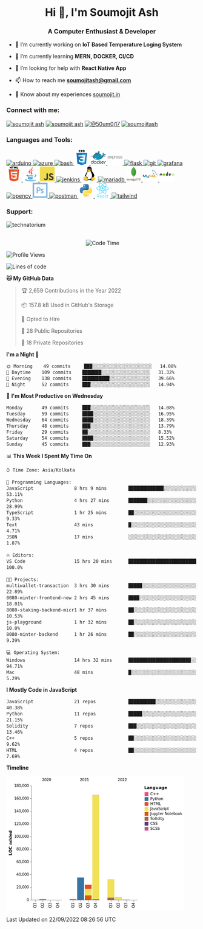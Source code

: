<h1 align="center">Hi 👋, I'm Soumojit Ash</h1>
<h3 align="center">A Computer Enthusiast & Developer</h3>

- 🔭 I’m currently working on **IoT Based Temperature Loging System**

- 🌱 I’m currently learning **MERN, DOCKER, CI/CD**

- 🤝 I’m looking for help with **React Native App**

- 📫 How to reach me **soumojitash@gmail.com**

- 📄 Know about my experiences [soumojit.in](soumojit.in)

<h3 align="left">Connect with me:</h3>
<p align="left">
<a href="https://linkedin.com/in/soumojit ash" target="blank"><img align="center" src="https://raw.githubusercontent.com/rahuldkjain/github-profile-readme-generator/master/src/images/icons/Social/linked-in-alt.svg" alt="soumojit ash" height="30" width="40" /></a>
<a href="https://fb.com/soumojit ash" target="blank"><img align="center" src="https://raw.githubusercontent.com/rahuldkjain/github-profile-readme-generator/master/src/images/icons/Social/facebook.svg" alt="soumojit ash" height="30" width="40" /></a>
<a href="https://instagram.com/@50um0j17" target="blank"><img align="center" src="https://raw.githubusercontent.com/rahuldkjain/github-profile-readme-generator/master/src/images/icons/Social/instagram.svg" alt="@50um0j17" height="30" width="40" /></a>
<a href="https://www.hackerrank.com/soumojitash" target="blank"><img align="center" src="https://raw.githubusercontent.com/rahuldkjain/github-profile-readme-generator/master/src/images/icons/Social/hackerrank.svg" alt="soumojitash" height="30" width="40" /></a>
</p>

<h3 align="left">Languages and Tools:</h3>
<p align="left"> <a href="https://www.arduino.cc/" target="_blank"> <img src="https://cdn.worldvectorlogo.com/logos/arduino-1.svg" alt="arduino" width="40" height="40"/> </a> <a href="https://azure.microsoft.com/en-in/" target="_blank"> <img src="https://www.vectorlogo.zone/logos/microsoft_azure/microsoft_azure-icon.svg" alt="azure" width="40" height="40"/> </a> <a href="https://www.gnu.org/software/bash/" target="_blank"> <img src="https://www.vectorlogo.zone/logos/gnu_bash/gnu_bash-icon.svg" alt="bash" width="40" height="40"/> </a> <a href="https://www.w3schools.com/css/" target="_blank"> <img src="https://raw.githubusercontent.com/devicons/devicon/master/icons/css3/css3-original-wordmark.svg" alt="css3" width="40" height="40"/> </a> <a href="https://www.docker.com/" target="_blank"> <img src="https://raw.githubusercontent.com/devicons/devicon/master/icons/docker/docker-original-wordmark.svg" alt="docker" width="40" height="40"/> </a> <a href="https://expressjs.com" target="_blank"> <img src="https://raw.githubusercontent.com/devicons/devicon/master/icons/express/express-original-wordmark.svg" alt="express" width="40" height="40"/> </a> <a href="https://flask.palletsprojects.com/" target="_blank"> <img src="https://www.vectorlogo.zone/logos/pocoo_flask/pocoo_flask-icon.svg" alt="flask" width="40" height="40"/> </a> <a href="https://git-scm.com/" target="_blank"> <img src="https://www.vectorlogo.zone/logos/git-scm/git-scm-icon.svg" alt="git" width="40" height="40"/> </a> <a href="https://grafana.com" target="_blank"> <img src="https://www.vectorlogo.zone/logos/grafana/grafana-icon.svg" alt="grafana" width="40" height="40"/> </a> <a href="https://www.w3.org/html/" target="_blank"> <img src="https://raw.githubusercontent.com/devicons/devicon/master/icons/html5/html5-original-wordmark.svg" alt="html5" width="40" height="40"/> </a> <a href="https://www.java.com" target="_blank"> <img src="https://raw.githubusercontent.com/devicons/devicon/master/icons/java/java-original.svg" alt="java" width="40" height="40"/> </a> <a href="https://developer.mozilla.org/en-US/docs/Web/JavaScript" target="_blank"> <img src="https://raw.githubusercontent.com/devicons/devicon/master/icons/javascript/javascript-original.svg" alt="javascript" width="40" height="40"/> </a> <a href="https://www.jenkins.io" target="_blank"> <img src="https://www.vectorlogo.zone/logos/jenkins/jenkins-icon.svg" alt="jenkins" width="40" height="40"/> </a> <a href="https://www.linux.org/" target="_blank"> <img src="https://raw.githubusercontent.com/devicons/devicon/master/icons/linux/linux-original.svg" alt="linux" width="40" height="40"/> </a> <a href="https://mariadb.org/" target="_blank"> <img src="https://www.vectorlogo.zone/logos/mariadb/mariadb-icon.svg" alt="mariadb" width="40" height="40"/> </a> <a href="https://www.mongodb.com/" target="_blank"> <img src="https://raw.githubusercontent.com/devicons/devicon/master/icons/mongodb/mongodb-original-wordmark.svg" alt="mongodb" width="40" height="40"/> </a> <a href="https://www.mysql.com/" target="_blank"> <img src="https://raw.githubusercontent.com/devicons/devicon/master/icons/mysql/mysql-original-wordmark.svg" alt="mysql" width="40" height="40"/> </a> <a href="https://nodejs.org" target="_blank"> <img src="https://raw.githubusercontent.com/devicons/devicon/master/icons/nodejs/nodejs-original-wordmark.svg" alt="nodejs" width="40" height="40"/> </a> <a href="https://opencv.org/" target="_blank"> <img src="https://www.vectorlogo.zone/logos/opencv/opencv-icon.svg" alt="opencv" width="40" height="40"/> </a> <a href="https://www.photoshop.com/en" target="_blank"> <img src="https://raw.githubusercontent.com/devicons/devicon/master/icons/photoshop/photoshop-line.svg" alt="photoshop" width="40" height="40"/> </a> <a href="https://postman.com" target="_blank"> <img src="https://www.vectorlogo.zone/logos/getpostman/getpostman-icon.svg" alt="postman" width="40" height="40"/> </a> <a href="https://www.python.org" target="_blank"> <img src="https://raw.githubusercontent.com/devicons/devicon/master/icons/python/python-original.svg" alt="python" width="40" height="40"/> </a> <a href="https://reactjs.org/" target="_blank"> <img src="https://raw.githubusercontent.com/devicons/devicon/master/icons/react/react-original-wordmark.svg" alt="react" width="40" height="40"/> </a> <a href="https://tailwindcss.com/" target="_blank"> <img src="https://www.vectorlogo.zone/logos/tailwindcss/tailwindcss-icon.svg" alt="tailwind" width="40" height="40"/> </a> </p>

<h3 align="left">Support:</h3>
<p><a href="https://www.buymeacoffee.com/technatorium"> <img align="left" src="https://cdn.buymeacoffee.com/buttons/v2/default-yellow.png" height="50" width="210" alt="technatorium" /></a></p><br>
<br>

<!--START_SECTION:waka-->
![Code Time](http://img.shields.io/badge/Code%20Time-726%20hrs%2035%20mins-blue)

![Profile Views](http://img.shields.io/badge/Profile%20Views-0-blue)

![Lines of code](https://img.shields.io/badge/From%20Hello%20World%20I%27ve%20Written-264%20Thousand%20lines%20of%20code-blue)

**🐱 My GitHub Data** 

> 🏆 2,659 Contributions in the Year 2022
 > 
> 📦 157.8 kB Used in GitHub's Storage 
 > 
> 💼 Opted to Hire
 > 
> 📜 28 Public Repositories 
 > 
> 🔑 18 Private Repositories  
 > 
**I'm a Night 🦉** 

```text
🌞 Morning    49 commits     ███░░░░░░░░░░░░░░░░░░░░░░   14.08% 
🌆 Daytime    109 commits    ███████░░░░░░░░░░░░░░░░░░   31.32% 
🌃 Evening    138 commits    ██████████░░░░░░░░░░░░░░░   39.66% 
🌙 Night      52 commits     ███░░░░░░░░░░░░░░░░░░░░░░   14.94%

```
📅 **I'm Most Productive on Wednesday** 

```text
Monday       49 commits     ███░░░░░░░░░░░░░░░░░░░░░░   14.08% 
Tuesday      59 commits     ████░░░░░░░░░░░░░░░░░░░░░   16.95% 
Wednesday    64 commits     ████░░░░░░░░░░░░░░░░░░░░░   18.39% 
Thursday     48 commits     ███░░░░░░░░░░░░░░░░░░░░░░   13.79% 
Friday       29 commits     ██░░░░░░░░░░░░░░░░░░░░░░░   8.33% 
Saturday     54 commits     ████░░░░░░░░░░░░░░░░░░░░░   15.52% 
Sunday       45 commits     ███░░░░░░░░░░░░░░░░░░░░░░   12.93%

```


📊 **This Week I Spent My Time On** 

```text
⌚︎ Time Zone: Asia/Kolkata

💬 Programming Languages: 
JavaScript               8 hrs 9 mins        █████████████░░░░░░░░░░░░   53.11% 
Python                   4 hrs 27 mins       ███████░░░░░░░░░░░░░░░░░░   28.99% 
TypeScript               1 hr 25 mins        ██░░░░░░░░░░░░░░░░░░░░░░░   9.33% 
Text                     43 mins             █░░░░░░░░░░░░░░░░░░░░░░░░   4.71% 
JSON                     17 mins             ░░░░░░░░░░░░░░░░░░░░░░░░░   1.87%

🔥 Editors: 
VS Code                  15 hrs 20 mins      █████████████████████████   100.0%

🐱‍💻 Projects: 
multiwallet-transaction  3 hrs 30 mins       █████░░░░░░░░░░░░░░░░░░░░   22.89% 
8080-minter-frontend-new 2 hrs 45 mins       ████░░░░░░░░░░░░░░░░░░░░░   18.01% 
8080-staking-backend-micr1 hr 37 mins        ██░░░░░░░░░░░░░░░░░░░░░░░   10.53% 
js-playground            1 hr 32 mins        ██░░░░░░░░░░░░░░░░░░░░░░░   10.0% 
8080-minter-backend      1 hr 26 mins        ██░░░░░░░░░░░░░░░░░░░░░░░   9.39%

💻 Operating System: 
Windows                  14 hrs 32 mins      ███████████████████████░░   94.71% 
Mac                      48 mins             █░░░░░░░░░░░░░░░░░░░░░░░░   5.29%

```

**I Mostly Code in JavaScript** 

```text
JavaScript               21 repos            ██████████░░░░░░░░░░░░░░░   40.38% 
Python                   11 repos            █████░░░░░░░░░░░░░░░░░░░░   21.15% 
Solidity                 7 repos             ███░░░░░░░░░░░░░░░░░░░░░░   13.46% 
C++                      5 repos             ██░░░░░░░░░░░░░░░░░░░░░░░   9.62% 
HTML                     4 repos             ██░░░░░░░░░░░░░░░░░░░░░░░   7.69%

```


**Timeline**

![Chart not found](https://raw.githubusercontent.com/Soumojit28/Soumojit28/main/charts/bar_graph.png) 


 Last Updated on 22/09/2022 08:26:56 UTC
<!--END_SECTION:waka-->
